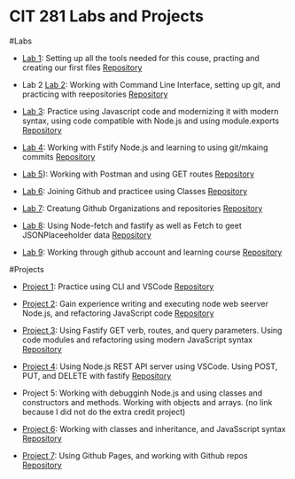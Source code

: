 # CIT 281 Labs and Projects

#Labs

+ [Lab 1](https://roseylovegb.github.io/cit281-lab1/): Setting up all the tools needed for this couse, practing and creating our first files [Repository](https://github.com/roseylovegb/cit281-lab1.git )

+ Lab 2 [Lab 2](https://github.com/roseylovegb/cit281-lab2.git): Working with Command Line Interface, setting up git, and practicing with reepositories [Repository](https://github.com/roseylovegb/cit281-lab2.git)

+ [Lab 3](https://roseylovegb.github.io/cit281-lab3/): Practice using Javascript code and modernizing it with modern syntax, using code compatible with Node.js and using module.exports [Repository](https://github.com/roseylovegb/cit281-lab3.git)

+ [Lab 4](https://github.com/roseylovegb/cit281-lab4.git): Working with Fstify Node.js and learning to using git/mkaing commits [Repository](https://roseylovegb.github.io/cit281-lab4/)

+ [Lab 5](https://roseylovegb.github.io/cit281-lab5/)): Working with Postman and using GET routes [Repository](https://github.com/roseylovegb/cit281-lab5.git) 


+ [Lab 6](https://roseylovegb.github.io/cit281-lab6/): Joining Github and practicee using Classes [Repository](https://github.com/roseylovegb/cit281-lab6.git)

+ [Lab 7](https://roseylovegb.github.io/cit281-lab7/): Creatung Github Organizations and repositories [Repository](https://github.com/roseylovegb/cit281-lab7.git)

+ [Lab 8](https://roseylovegb.github.io/cit281-lab8/): Using Node-fetch and fastify as well as Fetch to geet JSONPlaceeholder data [Repository](https://github.com/roseylovegb/cit281-lab8.git)

+ [Lab 9](https://roseylovegb.github.io/cit281-lab9/): Working through github account and learning course [Repository](https://github.com/roseylovegb/cit281-lab9.git)


#Projects

+ [Project 1](https://roseylovegb.github.io/cit281-p1/): Practice using CLI and VSCode [Repository](https://github.com/roseylovegb/cit281-p1.git)

+ [Project 2](https://roseylovegb.github.io/cit281-p2/): Gain experience writing and executing node web seerver Node.js, and refactoring JavaScript code [Repository](https://github.com/roseylovegb/cit281-p2.git)

+ [Project 3](https://roseylovegb.github.io/cit281-p3/): Using Fastify GET verb, routes, and query parameters. Using code modules and refactoring using modern JavaScript syntax [Repository](https://github.com/roseylovegb/cit281-p3.git)

+ [Project 4](https://roseylovegb.github.io/cit281-p4/): Using Node.js REST API server using VSCode. Using POST, PUT, and DELETE with fastify [Repository](https://github.com/roseylovegb/cit281-p4.git)

+ Project 5: Working with debugginh Node.js and using classes and constructors and methods. Working with objects and arrays. (no link because I did not do the extra credit project)

+ [Project 6](https://roseylovegb.github.io/cit281-p6/): Working with classes and inheritance, and JavaSscript syntax [Repository](https://github.com/roseylovegb/cit281-p6.git)

+ [Project 7](https://roseylovegb.github.io/cit281-p7/): Using Github Pages, and working with Github repos [Repository](https://github.com/roseylovegb/cit281-p7.git)

